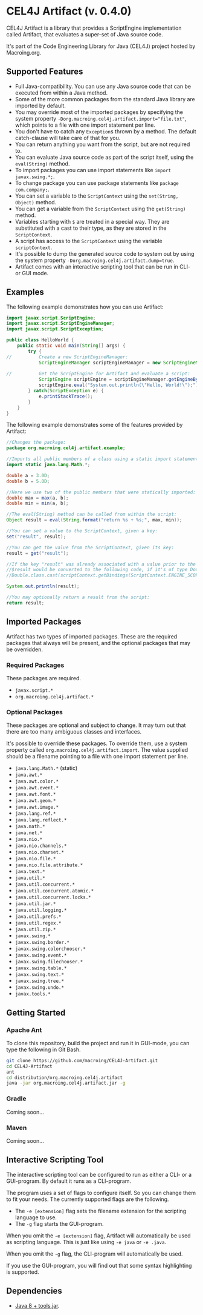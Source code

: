 CEL4J Artifact (v. 0.4.0)
=========================
CEL4J Artifact is a library that provides a ScriptEngine implementation called Artifact, that evaluates a super-set of Java source code.

It's part of the Code Engineering Library for Java (CEL4J) project hosted by Macroing.org.

Supported Features
------------------
* Full Java-compatibility. You can use any Java source code that can be executed from within a Java method.
* Some of the more common packages from the standard Java library are imported by default.
* You may override most of the imported packages by specifying the system property ``-Dorg.macroing.cel4j.artifact.import="file.txt"``, which points to a file with one import statement per line.
* You don't have to catch any `Exception`s thrown by a method. The default catch-clause will take care of that for you.
* You can return anything you want from the script, but are not required to.
* You can evaluate Java source code as part of the script itself, using the `eval(String)` method.
* To import packages you can use import statements like `import javax.swing.*;`.
* To change package you can use package statements like `package com.company;`.
* You can set a variable to the `ScriptContext` using the `set(String, Object)` method.
* You can get a variable from the `ScriptContext` using the `get(String)` method.
* Variables starting with `$` are treated in a special way. They are substituted with a cast to their type, as they are stored in the `ScriptContext`.
* A script has access to the `ScriptContext` using the variable `scriptContext`.
* It's possible to dump the generated source code to system out by using the system property `-Dorg.macroing.cel4j.artifact.dump=true`.
* Artifact comes with an interactive scripting tool that can be run in CLI- or GUI mode.

Examples
--------
The following example demonstrates how you can use Artifact:

```java
import javax.script.ScriptEngine;
import javax.script.ScriptEngineManager;
import javax.script.ScriptException;

public class HelloWorld {
    public static void main(String[] args) {
        try {
//          Create a new ScriptEngineManager:
            ScriptEngineManager scriptEngineManager = new ScriptEngineManager();
            
//          Get the ScriptEngine for Artifact and evaluate a script:
            ScriptEngine scriptEngine = scriptEngineManager.getEngineByExtension("java");
            scriptEngine.eval("System.out.println(\"Hello, World!\");");
        } catch(ScriptException e) {
            e.printStackTrace();
        }
    }
}
```

The following example demonstrates some of the features provided by Artifact:

```java
//Changes the package:
package org.macroing.cel4j.artifact.example;

//Imports all public members of a class using a static import statement:
import static java.lang.Math.*;

double a = 3.0D;
double b = 5.0D;

//Here we use two of the public members that were statically imported:
double max = max(a, b);
double min = min(a, b);

//The eval(String) method can be called from within the script:
Object result = eval(String.format("return %s + %s;", max, min));

//You can set a value to the ScriptContext, given a key:
set("result", result);

//You can get the value from the ScriptContext, given its key:
result = get("result");

//If the key "result" was already associated with a value prior to the evaluation of this script, you could use $result to access it instead.
//$result would be converted to the following code, if it's of type Double like shown above:
//Double.class.cast(scriptContext.getBindings(ScriptContext.ENGINE_SCOPE).get("result"))

System.out.println(result);

//You may optionally return a result from the script:
return result;
```

Imported Packages
-----------------
Artifact has two types of imported packages. These are the required packages that always will be present, and the optional packages that may be overridden.

### Required Packages
These packages are required.

* `javax.script.*`
* `org.macroing.cel4j.artifact.*`

### Optional Packages
These packages are optional and subject to change. It may turn out that there are too many ambiguous classes and interfaces.

It's possible to override these packages. To override them, use a system property called ``org.macroing.cel4j.artifact.import``. The value supplied should be a filename pointing to a file with one import statement per line.

* `java.lang.Math.*` (static)
* `java.awt.*`
* `java.awt.color.*`
* `java.awt.event.*`
* `java.awt.font.*`
* `java.awt.geom.*`
* `java.awt.image.*`
* `java.lang.ref.*`
* `java.lang.reflect.*`
* `java.math.*`
* `java.net.*`
* `java.nio.*`
* `java.nio.channels.*`
* `java.nio.charset.*`
* `java.nio.file.*`
* `java.nio.file.attribute.*`
* `java.text.*`
* `java.util.*`
* `java.util.concurrent.*`
* `java.util.concurrent.atomic.*`
* `java.util.concurrent.locks.*`
* `java.util.jar.*`
* `java.util.logging.*`
* `java.util.prefs.*`
* `java.util.regex.*`
* `java.util.zip.*`
* `javax.swing.*`
* `javax.swing.border.*`
* `javax.swing.colorchooser.*`
* `javax.swing.event.*`
* `javax.swing.filechooser.*`
* `javax.swing.table.*`
* `javax.swing.text.*`
* `javax.swing.tree.*`
* `javax.swing.undo.*`
* `javax.tools.*`

Getting Started
---------------
### Apache Ant
To clone this repository, build the project and run it in GUI-mode, you can type the following in Git Bash.
```bash
git clone https://github.com/macroing/CEL4J-Artifact.git
cd CEL4J-Artifact
ant
cd distribution/org.macroing.cel4j.artifact
java -jar org.macroing.cel4j.artifact.jar -g
```

### Gradle
Coming soon...

### Maven
Coming soon...

Interactive Scripting Tool
--------------------------
The interactive scripting tool can be configured to run as either a CLI- or a GUI-program. By default it runs as a CLI-program.

The program uses a set of flags to configure itself. So you can change them to fit your needs. The currently supported flags are the following.

 - The `-e [extension]` flag sets the filename extension for the scripting language to use.
 - The `-g` flag starts the GUI-program.

When you omit the `-e [extension]` flag, Artifact will automatically be used as scripting language. This is just like using `-e java` or `-e .java`.

When you omit the `-g` flag, the CLI-program will automatically be used.

If you use the GUI-program, you will find out that some syntax highlighting is supported.

Dependencies
------------
 - [Java 8 + tools.jar](http://www.java.com).